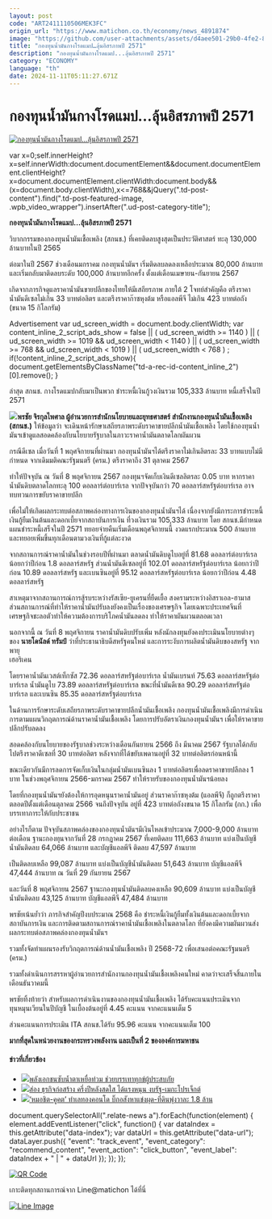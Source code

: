 ```yaml
---
layout: post
code: "ART2411110506MEK3FC"
origin_url: "https://www.matichon.co.th/economy/news_4891874"
image: "https://github.com/user-attachments/assets/d4aee501-29b0-4fe2-8551-2e8cee193c80"
title: "กองทุนน้ำมันกางโรดแมป…ลุ้นอิสรภาพปี 2571"
description: "กองทุนน้ำมันกางโรดแมป...ลุ้นอิสรภาพปี 2571"
category: "ECONOMY"
language: "th"
date: 2024-11-11T05:11:27.671Z
---
```


# กองทุนน้ำมันกางโรดแมป…ลุ้นอิสรภาพปี 2571

[![กองทุนน้ำมันกางโรดแมป...ลุ้นอิสรภาพปี 2571](https://www.matichon.co.th/wp-content/uploads/2024/11/ภป-กองทุนน้ำมันกางโรดแมปขึ้นเว็บ.jpg "ภป-กองทุนน้ำมันกางโรดแมปขึ้นเว็บ")](https://www.matichon.co.th/wp-content/uploads/2024/11/ภป-กองทุนน้ำมันกางโรดแมปขึ้นเว็บ.jpg)

var x=0;self.innerHeight?x=self.innerWidth:document.documentElement&&document.documentElement.clientHeight?x=document.documentElement.clientWidth:document.body&&(x=document.body.clientWidth),x<=768&&jQuery(".td-post-content").find(".td-post-featured-image, .wpb\_video\_wrapper").insertAfter(".ud-post-category-title");

**กองทุนน้ำมันกางโรดแมป…ลุ้นอิสรภาพปี 2571**

วิบากกรรมของกองทุนน้ำมันเชื้อเพลิง (สกนช.) ที่เคยติดลบสูงสุดเป็นประวัติศาสตร์ ทะลุ 130,000 ล้านบาทในปี 2565 

ต่อมาในปี 2567 ช่วงเดือนมกราคม กองทุนน้ำมันฯ เริ่มติดลบลดลงเหลือประมาณ 80,000 ล้านบาท และเริ่มกลับมาติดลบระดับ 100,000 ล้านบาทอีกครั้ง ตั้งแต่เดือนเมษายน-กันยายน 2567

เกิดจากภารกิจดูแลราคาน้ำมันขายปลีกของไทยให้มีเสถียรภาพ ภายใต้ 2 โจทย์สำคัญคือ ตรึงราคาน้ำมันดีเซลไม่เกิน 33 บาทต่อลิตร และตรึงราคาก๊าซหุงต้ม หรือแอลพีจี ไม่เกิน 423 บาทต่อถัง (ขนาด 15 กิโลกรัม)

Advertisement var ud\_screen\_width = document.body.clientWidth; var content\_inline\_2\_script\_ads\_show = false || ( ud\_screen\_width >= 1140 ) || ( ud\_screen\_width >= 1019 && ud\_screen\_width < 1140 ) || ( ud\_screen\_width >= 768 && ud\_screen\_width < 1019 ) || ( ud\_screen\_width < 768 ) ; if(!content\_inline\_2\_script\_ads\_show){ document.getElementsByClassName("td-a-rec-id-content\_inline\_2")\[0\].remove(); }

ล่าสุด สกนช. กางโรดแมปกลับมาเป็นพวก ชำระหนี้เงินกู้วงเงินรวม 105,333 ล้านบาท หนี้เสร็จในปี 2571

**![](https://www.matichon.co.th/wp-content/uploads/2024/11/น.18-รูปพรชัยประกอบสกู๊ป-11พ.ย.jpg)พรชัย จิรกุลไพศาล ผู้อำนวยการสำนักนโยบายและยุทธศาสตร์ สำนักงานกองทุนน้ำมันเชื้อเพลิง (สกนช.)** ให้ข้อมูลว่า จะเดินหน้ารักษาเสถียรภาพระดับราคาขายปลีกน้ำมันเชื้อเพลิง โดยใช้กองทุนน้ำมันฯเข้าดูแลสอดคล้องกับนโยบายรัฐบาลในภาวะราคาน้ำมันตลาดโลกผันผวน 

กรณีดีเซล เมื่อวันที่ 1 พฤศจิกายนที่ผ่านมา กองทุนน้ำมันฯได้ตรึงราคาไม่เกินลิตรละ 33 บาทแบบไม่มีกำหนด จากเดิมมติคณะรัฐมนตรี (ครม.) ตรึงราคาถึง 31 ตุลาคม 2567 

ทำให้ปัจจุบัน ณ วันที่ 8 พฤศจิกายน 2567 กองทุนฯจัดเก็บเงินดีเซลลิตรละ 0.05 บาท หากราคาน้ำมันดิบตลาดโลกทะลุ 100 ดอลลาร์ต่อบาร์เรล จากปัจจุบันกว่า 70 ดอลลาร์สหรัฐต่อบาร์เรล อาจทบทวนการขยับราคาขายปลีก 

เพื่อไม่ให้เกิดผลกระทบต่อสภาพคล่องทางการเงินของกองทุนน้ำมันฯได้ เนื่องจากยังมีภาระการชำระหนี้เงินกู้ยืมเงินต้นและดอกเบี้ยจากสถาบันการเงิน ที่วงเงินรวม 105,333 ล้านบาท โดย สกนช.มีกำหนดแผนชำระหนี้เสร็จในปี 2571 ทยอยจ่ายคืนเริ่มเดือนพฤศจิกายนนี้ งวดแรกประมาณ 500 ล้านบาท และทยอยเพิ่มขึ้นทุกเดือนตามวงเงินที่กู้แต่ละงวด

จากสถานการณ์ราคาน้ำมันในช่วงรอบปีที่ผ่านมา ตลาดน้ำมันดิบดูไบอยู่ที่ 81.68 ดอลลาร์ต่อบาร์เรล น้อยกว่าปีก่อน 1.8 ดอลลาร์สหรัฐ ส่วนน้ำมันดีเซลอยู่ที่ 102.01 ดอลลาร์สหรัฐต่อบาร์เรล น้อยกว่าปีก่อน 10.89 ดอลลาร์สหรัฐ และเบนซินอยู่ที่ 95.12 ดอลลาร์สหรัฐต่อบาร์เรล น้อยกว่าปีก่อน 4.48 ดอลลาร์สหรัฐ 

สาเหตุมาจากสถานการณ์การสู้รบระหว่างรัสเซีย-ยูเครนที่ยืดเยื้อ สงครามระหว่างอิสราเอล-ฮามาส ส่วนสถานการณ์ที่ทำให้ราคาน้ำมันปรับลงยังคงเป็นเรื่องของเศรษฐกิจ โดยเฉพาะประเทศจีนที่เศรษฐกิจชะลอตัวทำให้ความต้องการบริโภคน้ำมันลดลง ทำให้ราคาผันผวนตลอดเวลา

นอกจากนี้ ณ วันที่ 8 พฤศจิกายน ราคาน้ำมันดิบปรับเพิ่ม หลังนักลงทุนยังคงประเมินนโยบายต่างๆ ของ **นายโดนัลด์ ทรัมป์** ว่าที่ประธานาธิบดีสหรัฐคนใหม่ และการระงับการผลิตน้ำมันดิบของสหรัฐ จากพายุ  
เฮอริเคน

โดยราคาน้ำมันเวสต์เท็กซัส 72.36 ดอลลาร์สหรัฐต่อบาร์เรล น้ำมันเบรนท์ 75.63 ดอลลาร์สหรัฐต่อบาร์เรล น้ำมันดูไบ 73.89 ดอลลาร์สหรัฐต่อบาร์เรล ขณะที่น้ำมันดีเซล 90.29 ดอลลาร์สหรัฐต่อบาร์เรล และเบนซิน 85.35 ดอลลาร์สหรัฐต่อบาร์เรล

ในด้านการรักษาระดับเสถียรภาพระดับราคาขายปลีกน้ำมันเชื้อเพลิง กองทุนน้ำมันเชื้อเพลิงมีการดำเนินการตามแผนวิกฤตการณ์ด้านราคาน้ำมันเชื้อเพลิง โดยการปรับอัตราเงินกองทุนน้ำมันฯ เพื่อให้ราคาขายปลีกปรับลดลง 

สอดคล้องกับนโยบายของรัฐบาลช่วงระหว่างเดือนกันยายน 2566 ถึง มีนาคม 2567 รัฐบาลได้กลับไปตรึงราคาดีเซลที่ 30 บาทต่อลิตร หลังจากที่ได้ขยับเพดานอยู่ที่ 32 บาทต่อลิตรก่อนหน้านี้ 

ขณะเดียวกันมีการลดการจัดเก็บเงินในกลุ่มน้ำมันเบนซินลง 1 บาทต่อลิตรเพื่อลดราคาขายปลีกลง 1 บาท ในช่วงพฤศจิกายน 2566-มกราคม 2567 ทำให้รายรับของกองทุนน้ำมันฯน้อยลง 

โดยที่กองทุนน้ำมันฯยังต้องให้การอุดหนุนราคาน้ำมันอยู่ ส่วนราคาก๊าซหุงต้ม (แอลพีจี) ก็ถูกตรึงราคาตลอดปีตั้งแต่เดือนตุลาคม 2566 จนถึงปัจจุบัน อยู่ที่ 423 บาทต่อถังงขนาด 15 กิโลกรัม (กก.) เพื่อบรรเทาภาระให้กับประชาชน

อย่างไรก็ตาม ปัจจุบันสภาพคล่องของกองทุนน้ำมันฯมีเงินไหลเข้าประมาณ 7,000-9,000 ล้านบาทต่อเดือน ฐานะกองทุนจากวันที่ 28 กรกฎาคม 2567 ที่เคยติดลบ 111,663 ล้านบาท แบ่งเป็นบัญชีน้ำมันติดลบ 64,066 ล้านบาท และบัญชีแอลพีจี ติดลบ 47,597 ล้านบาท 

เป็นติดลบเหลือ 99,087 ล้านบาท แบ่งเป็นบัญชีน้ำมันติดลบ 51,643 ล้านบาท บัญชีแอลพีจี 47,444 ล้านบาท ณ วันที่ 29 กันยายน 2567

และวันที่ 8 พฤศจิกายน 2567 ฐานะกองทุนน้ำมันติดลบคงเหลือ 90,609 ล้านบาท แบ่งเป็นบัญชีน้ำมันติดลบ 43,125 ล้านบาท บัญชีแอลพีจี 47,484 ล้านบาท

พรชัยเน้นย้ำว่า ภารกิจสำคัญปีงบประมาณ 2568 คือ ชำระหนี้เงินกู้ยืมทั้งเงินต้นและดอกเบี้ยจากสถาบันการเงิน และการติดตามสถานการณ์ราคาน้ำมันเชื้อเพลิงในตลาดโลก ที่ยังคงมีความผันผวนส่งผลกระทบต่อสภาพคล่องกองทุนน้ำมันฯ 

รวมทั้งจัดทำแผนรองรับวิกฤตการณ์ด้านน้ำมันเชื้อเพลิง ปี 2568-72 เพื่อเสนอต่อคณะรัฐมนตรี (ครม.) 

รวมทั้งดำเนินการสรรหาผู้อำนวยการสำนักงานกองทุนน้ำมันเชื้อเพลิงคนใหม่ คาดว่าจะเสร็จสิ้นภายในเดือนธันวาคมนี้

พรชัยทิ้งท้ายว่า สำหรับผลการดำเนินงานของกองทุนน้ำมันเชื้อเพลิง ได้รับคะแนนประเมินจากทุนหมุนเวียนในปีบัญชี ในเบื้องต้นอยู่ที่ 4.45 คะแนน จากคะแนนเต็ม 5 

ส่วนคะแนนการประเมิน ITA สกนช.ได้รับ 95.96 คะแนน จากคะแนนเต็ม 100 

**มากที่สุดในหน่วยงานของกระทรวงพลังงาน และเป็นที่ 2 ขององค์การมหาชน**

#### ข่าวที่เกี่ยวข้อง

*   [![](https://www.matichon.co.th/wp-content/uploads/2024/09/ภป-พลังเอกชนซับน้ำตาเหยื่อท่วมขึ้นเว็บ.jpg)พลังเอกชนซับน้ำตาเหยื่อท่วม ช่วยบรรเทาทุกข์ผู้ประสบภัย](https://www.matichon.co.th/economy/news_4805632)
*   [![](https://www.matichon.co.th/wp-content/uploads/2024/07/ภป-ส่องธุรกิจก่อสร้างครึ่งปีหลังสดใสขึ้นเว็บ.jpg)ส่อง ธุรกิจก่อสร้าง ครึ่งปีหลังสดใส ได้แรงหนุน งบรัฐ-เมกะโปรเจ็กต์](https://www.matichon.co.th/economy/news_4711234)
*   [![](https://www.matichon.co.th/wp-content/uploads/2024/07/ภป-หมอชิต-คูคตทำเลทองคอนโดขึ้นเว็บ.jpg)‘หมอชิต-คูคต’ ทำเลทองคอนโด บิ๊กอสังหาแข่งผุด-ที่ดินพุ่งวาละ 1.8 ล้าน](https://www.matichon.co.th/economy/news_4680755)

document.querySelectorAll(".relate-news a").forEach(function(element) { element.addEventListener("click", function() { var dataIndex = this.getAttribute("data-index"); var dataUrl = this.getAttribute("data-url"); dataLayer.push({ "event": "track\_event", "event\_category": "recommend\_content", "event\_action": "click\_button", "event\_label": dataIndex + " | " + dataUrl }); }); });

[![QR Code](https://www.matichon.co.th/wp-content/uploads/2023/07/wob1371z.jpg)](https://lin.ee/ht0nDxX)

เกาะติดทุกสถานการณ์จาก Line@matichon ได้ที่นี่

[![Line Image](https://www.matichon.co.th/wp-content/uploads/2023/07/th.png)](https://lin.ee/ht0nDxX)